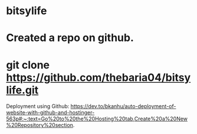 # bitsylife

# Created a repo on github. 
# git clone https://github.com/thebaria04/bitsylife.git 

Deployment using Github: 
https://dev.to/bkanhu/auto-deployment-of-website-with-github-and-hostinger-563p#:~:text=Go%20to%20the%20Hosting%20tab,Create%20a%20New%20Repository%20section.



